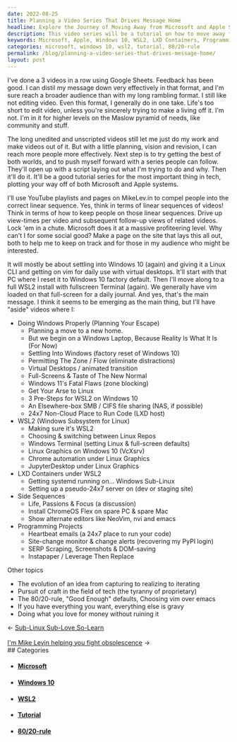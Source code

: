 ```yaml
---
date: 2022-08-25
title: Planning a Video Series That Drives Message Home
headline: Explore the Journey of Moving Away from Microsoft and Apple Systems with Me!
description: This video series will be a tutorial on how to move away from Microsoft and Apple systems and will explore topics such as Windows 10, WSL2, LXD Containers, and programming projects. I'll also discuss the evolution of an idea, the pursuit of craft, the 80/20-rule, and how to do what you love for money. Join me on this journey to reach a wider audience and learn how to make the switch from Microsoft and Apple systems.
keywords: Microsoft, Apple, Windows 10, WSL2, LXD Containers, Programming Projects, Evolution of an Idea, Pursuit of Craft, 80/20-Rule, Doing What You Love for Money, Tutorial, Video Series, Wider Audience, Uneven Videos, Unscripted Videos
categories: microsoft, windows 10, wsl2, tutorial, 80/20-rule
permalink: /blog/planning-a-video-series-that-drives-message-home/
layout: post
---
```



I've done a 3 videos in a row using Google Sheets. Feedback has been good. I
can distil my message down very effectively in that format, and I'm sure reach
a broader audience than with my long rambling format. I still like not editing
video. Even this format, I generally do in one take. Life's too short to edit
video, unless you're sincerely trying to make a living off it. I'm not. I'm in
it for higher levels on the Maslow pyramid of needs, like community and stuff.

The long unedited and unscripted videos still let me just do my work and make
videos out of it. But with a little planning, vision and revision, I can reach
more people more effectively. Next step is to try getting the best of both
worlds, and to push myself forward with a series people can follow. They'll
open up with a script laying out what I'm trying to do and why. Then it'll do
it. It'll be a good tutorial series for the most important thing in tech,
plotting your way off of both Microsoft and Apple systems.

I'll use YouTube playlists and pages on MikeLev.in to compel people into the
correct linear sequence. Yes, think in terms of linear sequences of videos!
Think in terms of how to keep people on those linear sequences. Drive up
view-times per video and subsequent follow-up views of related videos. Lock 'em
in a chute. Microsoft does it at a massive profiteering level. Why can't I for
some social good? Make a page on the site that lays this all out, both to help
me to keep on track and for those in my audience who might be interested.

It will mostly be about settling into Windows 10 (again) and giving it a Linux
CLI and getting on vim for daily use with virtual desktops. It'll start with
that PC where I reset it to Windows 10 factory default. Then I'll move along to
a full WSL2 install with fullscreen Terminal (again). We generally have vim
loaded on that full-screen for a daily journal. And yes, that's the main
message. I think it seems to be emerging as the main thing, but I'll have
"aside" videos where I:

- Doing Windows Properly (Planning Your Escape)
  - Planning a move to a new home.
  - But we begin on a Windows Laptop, Because Reality Is What It Is (For Now)
  - Settling Into Windows (factory reset of Windows 10)
  - Permitting The Zone / Flow (eliminate distractions)
  - Virtual Desktops / animated transition
  - Full-Screens & Taste of The New Normal
  - Windows 11's Fatal Flaws (zone blocking)
  - Get Your Arse to Linux
  - 3 Pre-Steps for WSL2 on Windows 10
  - An Elsewhere-box SMB / CIFS file sharing (NAS, if possible)
  - 24x7 Non-Cloud Place to Run Code (LXD host)
- WSL2 (Windows Subsystem for Linux)
  - Making sure it's WSL2
  - Choosing & switching between Linux Repos
  - Windows Terminal (setting Linux & full-screen defaults)
  - Linux Graphics on Windows 10 (VcXsrv)
  - Chrome automation under Linux Graphics
  - JupyterDesktop under Linux Graphics
- LXD Containers under WSL2
  - Getting systemd running on... Windows Sub-Linux
  - Setting up a pseudo-24x7 server on (dev or staging site)
- Side Sequences
  - Life, Passions & Focus (a discussion)
  - Install ChromeOS Flex on spare PC & spare Mac
  - Show alternate editors like NeoVim, nvi and emacs
- Programming Projects
  - Heartbeat emails (a 24x7 place to run your code)
  - Site-change monitor & change alerts (recovering my PyPI login)
  - SERP Scraping, Screenshots & DOM-saving
  - Instapaper / Leverage Then Replace


Other topics

- The evolution of an idea from capturing to realizing to iterating
- Pursuit of craft in the field of tech (the tyranny of proprietary)
- The 80/20-rule, "Good Enough" defaults, Choosing vim over emacs
- If you have everything you want, everything else is gravy
- Doing what you love for money without ruining it


<div class="post-nav"><div class="post-nav-prev"><span class="arrow">&larr;&nbsp;</span><a href="/blog/sub-linux-sub-love-so-learn">Sub-Linux Sub-Love So-Learn</a></div> &nbsp; <div class="post-nav-next"><a href="/blog/i-m-mike-levin-helping-you-fight-obsolescence">I'm Mike Levin helping you fight obsolescence</a><span class="arrow">&nbsp;&rarr;</span></div></div>
## Categories

<ul>
<li><h4><a href='/microsoft/'>Microsoft</a></h4></li>
<li><h4><a href='/windows-10/'>Windows 10</a></h4></li>
<li><h4><a href='/wsl2/'>WSL2</a></h4></li>
<li><h4><a href='/tutorial/'>Tutorial</a></h4></li>
<li><h4><a href='/80-20-rule/'>80/20-rule</a></h4></li></ul>